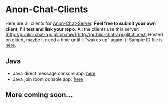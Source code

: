 # Anon-Chat-Clients
Here are all clients for [Anon-Chat-Server](https://github.com/Braslerl/Anon-Chat-Server).
**Feel free to submit your own client, I'll test and link your repo.**
All the clients use this server: [http://public-chat-api.glitch.me/](http://public-chat-api.glitch.me/)
Hosted on glitch, maybe it need a time until it "wakes up" again. (;
Sample ID file is [here](id).

## Java

 - Java direct message console app: [here](Java-DM-messages)
 - Java join room console app: [here](Java-room-message)

## More coming soon...
